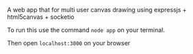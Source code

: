 A web app that for multi user canvas drawing using expressjs + html5canvas + socketio

To run this use the command `node app` on your terminal. 

Then open `localhost:3000` on your browser
